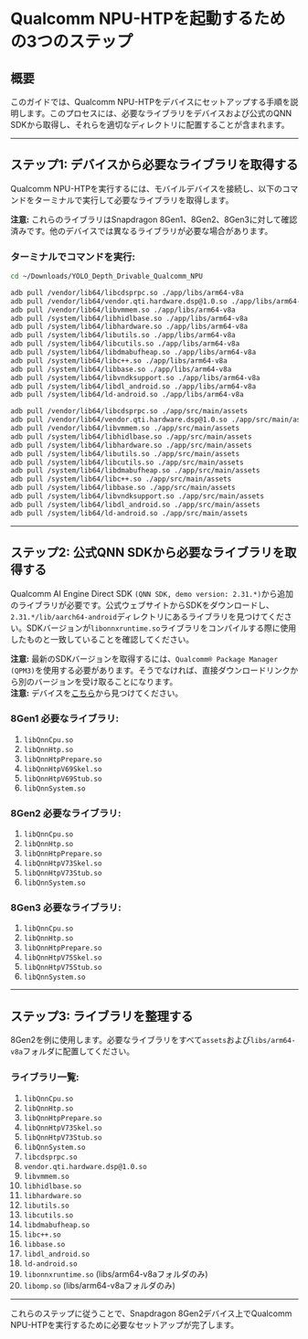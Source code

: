 # Qualcomm NPU-HTPを起動するための3つのステップ

## 概要
このガイドでは、Qualcomm NPU-HTPをデバイスにセットアップする手順を説明します。このプロセスには、必要なライブラリをデバイスおよび公式のQNN SDKから取得し、それらを適切なディレクトリに配置することが含まれます。

---

## ステップ1: デバイスから必要なライブラリを取得する
Qualcomm NPU-HTPを実行するには、モバイルデバイスを接続し、以下のコマンドをターミナルで実行して必要なライブラリを取得します。

**注意:** これらのライブラリはSnapdragon 8Gen1、8Gen2、8Gen3に対して確認済みです。他のデバイスでは異なるライブラリが必要な場合があります。

### ターミナルでコマンドを実行:
```bash
cd ~/Downloads/YOLO_Depth_Drivable_Qualcomm_NPU

adb pull /vendor/lib64/libcdsprpc.so ./app/libs/arm64-v8a
adb pull /vendor/lib64/vendor.qti.hardware.dsp@1.0.so ./app/libs/arm64-v8a
adb pull /vendor/lib64/libvmmem.so ./app/libs/arm64-v8a
adb pull /system/lib64/libhidlbase.so ./app/libs/arm64-v8a
adb pull /system/lib64/libhardware.so ./app/libs/arm64-v8a
adb pull /system/lib64/libutils.so ./app/libs/arm64-v8a
adb pull /system/lib64/libcutils.so ./app/libs/arm64-v8a
adb pull /system/lib64/libdmabufheap.so ./app/libs/arm64-v8a
adb pull /system/lib64/libc++.so ./app/libs/arm64-v8a
adb pull /system/lib64/libbase.so ./app/libs/arm64-v8a
adb pull /system/lib64/libvndksupport.so ./app/libs/arm64-v8a
adb pull /system/lib64/libdl_android.so ./app/libs/arm64-v8a
adb pull /system/lib64/ld-android.so ./app/libs/arm64-v8a

adb pull /vendor/lib64/libcdsprpc.so ./app/src/main/assets
adb pull /vendor/lib64/vendor.qti.hardware.dsp@1.0.so ./app/src/main/assets
adb pull /vendor/lib64/libvmmem.so ./app/src/main/assets
adb pull /system/lib64/libhidlbase.so ./app/src/main/assets
adb pull /system/lib64/libhardware.so ./app/src/main/assets
adb pull /system/lib64/libutils.so ./app/src/main/assets
adb pull /system/lib64/libcutils.so ./app/src/main/assets
adb pull /system/lib64/libdmabufheap.so ./app/src/main/assets
adb pull /system/lib64/libc++.so ./app/src/main/assets
adb pull /system/lib64/libbase.so ./app/src/main/assets
adb pull /system/lib64/libvndksupport.so ./app/src/main/assets
adb pull /system/lib64/libdl_android.so ./app/src/main/assets
adb pull /system/lib64/ld-android.so ./app/src/main/assets
```

---

## ステップ2: 公式QNN SDKから必要なライブラリを取得する

Qualcomm AI Engine Direct SDK `(QNN SDK, demo version: 2.31.*)`から追加のライブラリが必要です。公式ウェブサイトからSDKをダウンロードし、`2.31.*/lib/aarch64-android`ディレクトリにあるライブラリを見つけてください。SDKバージョンが`libonnxruntime.so`ライブラリをコンパイルする際に使用したものと一致していることを確認してください。

**注意:** 最新のSDKバージョンを取得するには、`Qualcomm® Package Manager (QPM3)`を使用する必要があります。そうでなければ、直接ダウンロードリンクから別のバージョンを受け取ることになります。<br> 
**注意:** デバイスを[こちら](https://docs.qualcomm.com/bundle/publicresource/topics/80-63442-50/overview.html#supported-snapdragon-devices)から見つけてください。

### 8Gen1 必要なライブラリ:
1. `libQnnCpu.so`
2. `libQnnHtp.so`
3. `libQnnHtpPrepare.so`
4. `libQnnHtpV69Skel.so`
5. `libQnnHtpV69Stub.so`
6. `libQnnSystem.so`

### 8Gen2 必要なライブラリ:
1. `libQnnCpu.so`
2. `libQnnHtp.so`
3. `libQnnHtpPrepare.so`
4. `libQnnHtpV73Skel.so`
5. `libQnnHtpV73Stub.so`
6. `libQnnSystem.so`

### 8Gen3 必要なライブラリ:
1. `libQnnCpu.so`
2. `libQnnHtp.so`
3. `libQnnHtpPrepare.so`
4. `libQnnHtpV75Skel.so`
5. `libQnnHtpV75Stub.so`
6. `libQnnSystem.so`

---

## ステップ3: ライブラリを整理する

8Gen2を例に使用します。必要なライブラリをすべて`assets`および`libs/arm64-v8a`フォルダに配置してください。

### ライブラリ一覧:
1. `libQnnCpu.so`
2. `libQnnHtp.so`
3. `libQnnHtpPrepare.so`
4. `libQnnHtpV73Skel.so`
5. `libQnnHtpV73Stub.so`
6. `libQnnSystem.so`
7. `libcdsprpc.so`
8. `vendor.qti.hardware.dsp@1.0.so`
9. `libvmmem.so`
10. `libhidlbase.so`
11. `libhardware.so`
12. `libutils.so`
13. `libcutils.so`
14. `libdmabufheap.so`
15. `libc++.so`
16. `libbase.so`
17. `libdl_android.so`
18. `ld-android.so`
19. `libonnxruntime.so` (libs/arm64-v8aフォルダのみ)
20. `libomp.so` (libs/arm64-v8aフォルダのみ)

---

これらのステップに従うことで、Snapdragon 8Gen2デバイス上でQualcomm NPU-HTPを実行するために必要なセットアップが完了します。
